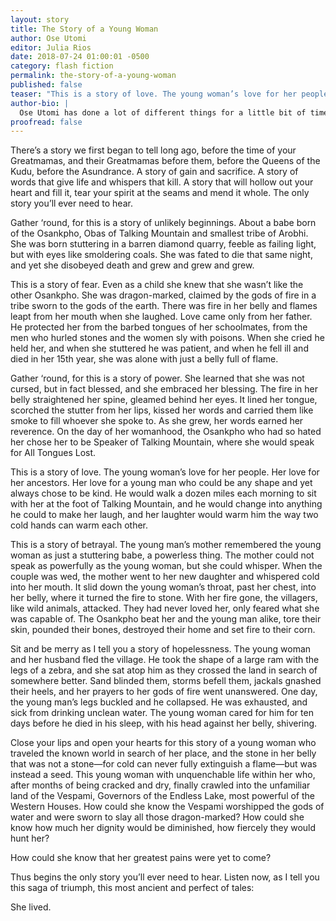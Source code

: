 ```yaml
---
layout: story
title: The Story of a Young Woman
author: Ose Utomi
editor: Julia Rios
date: 2018-07-24 01:00:01 -0500
category: flash fiction
permalink: the-story-of-a-young-woman
published: false
teaser: "This is a story of love. The young woman’s love for her people. Her love for her ancestors."
author-bio: |
  Ose Utomi has done a lot of different things for a little bit of time, but writing is his constant. When he's not indulging his restlessness by traveling about, he's being an amateur kickboxer or doing karaoke—with or without a backing track.
proofread: false
---
```


There’s a story we first began to tell long ago, before the time of your Greatmamas, and their Greatmamas before them, before the Queens of the Kudu, before the Asundrance. A story of gain and sacrifice. A story of words that give life and whispers that kill. A story that will hollow out your heart and fill it, tear your spirit at the seams and mend it whole. The only story you’ll ever need to hear.

Gather ‘round, for this is a story of unlikely beginnings. About a babe born of the Osankpho, Obas of Talking Mountain and smallest tribe of Arobhi. She was born stuttering in a barren diamond quarry, feeble as failing light, but with eyes like smoldering coals. She was fated to die that same night, and yet she disobeyed death and grew and grew and grew.

This is a story of fear. Even as a child she knew that she wasn’t like the other Osankpho. She was dragon-marked, claimed by the gods of fire in a tribe sworn to the gods of the earth. There was fire in her belly and flames leapt from her mouth when she laughed. Love came only from her father. He protected her from the barbed tongues of her schoolmates, from the men who hurled stones and the women sly with poisons. When she cried he held her, and when she stuttered he was patient, and when he fell ill and died in her 15th year, she was alone with just a belly full of flame.

Gather ‘round, for this is a story of power. She learned that she was not cursed, but in fact blessed, and she embraced her blessing. The fire in her belly straightened her spine, gleamed behind her eyes. It lined her tongue, scorched the stutter from her lips, kissed her words and carried them like smoke to fill whoever she spoke to. As she grew, her words earned her reverence. On the day of her womanhood, the Osankpho who had so hated her chose her to be Speaker of Talking Mountain, where she would speak for All Tongues Lost.

This is a story of love. The young woman’s love for her people. Her love for her ancestors. Her love for a young man who could be any shape and yet always chose to be kind. He would walk a dozen miles each morning to sit with her at the foot of Talking Mountain, and he would change into anything he could to make her laugh, and her laughter would warm him the way two cold hands can warm each other.

This is a story of betrayal. The young man’s mother remembered the young woman as just a stuttering babe, a powerless thing. The mother could not speak as powerfully as the young woman, but she could whisper. When the couple was wed, the mother went to her new daughter and whispered cold into her mouth. It slid down the young woman’s throat, past her chest, into her belly, where it turned the fire to stone. With her fire gone, the villagers, like wild animals, attacked. They had never loved her, only feared what she was capable of. The Osankpho beat her and the young man alike, tore their skin, pounded their bones, destroyed their home and set fire to their corn.

Sit and be merry as I tell you a story of hopelessness. The young woman and her husband fled the village. He took the shape of a large ram with the legs of a zebra, and she sat atop him as they crossed the land in search of somewhere better. Sand blinded them, storms befell them, jackals gnashed their heels, and her prayers to her gods of fire went unanswered. One day, the young man’s legs buckled and he collapsed. He was exhausted, and sick from drinking unclean water. The young woman cared for him for ten days before he died in his sleep, with his head against her belly, shivering.

Close your lips and open your hearts for this story of a young woman who traveled the known world in search of her place, and the stone in her belly that was not a stone—for cold can never fully extinguish a flame—but was instead a seed. This young woman with unquenchable life within her who, after months of being cracked and dry, finally crawled into the unfamiliar land of the Vespami, Governors of the Endless Lake, most powerful of the Western Houses. How could she know the Vespami worshipped the gods of water and were sworn to slay all those dragon-marked? How could she know how much her dignity would be diminished, how fiercely they would hunt her?

How could she know that her greatest pains were yet to come?

Thus begins the only story you’ll ever need to hear. Listen now, as I tell you this saga of triumph, this most ancient and perfect of tales:

She lived.
